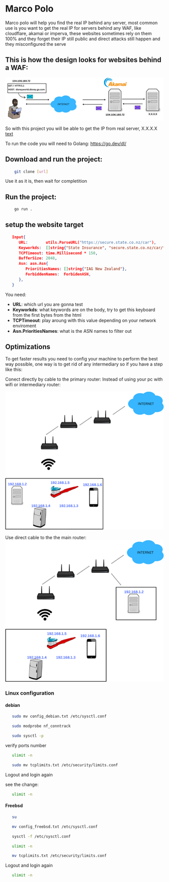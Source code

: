 # Marco Polo

Marco polo will help you find the real IP behind any server, most common use is you want to get the real IP for servers behind any WAF, like cloudflare, akamai or imperva, these websites sometimes rely on them 100% and they forget their IP still public and direct attacks still happen and they misconfigured the serve

## This is how the design looks for websites behind a WAF:
![alt text](<images/disney 1.png>)



So with this project you will be able to get the IP from real server, X.X.X.X
[text](<images/disney 2png>)



To run the code you will need to Golang: https://go.dev/dl/

## Download and run the project: 
```bash
    git clone [url]
```
Use it as it is, then wait for completition

## Run the project: 
```bash
    go run .
```
## setup the website target
```json
   Input{
      URL:        utils.ParseURL("https://secure.state.co.nz/car"),
      Keyworkds:  []string{"State Insurance", "secure.state.co.nz/car/favicon.ico"},
      TCPTimeout: time.Millisecond * 150,
      BufferSize: 2048,
      Asn: asn.Asn{
         PrioritiesNames: []string{"IAG New Zealand"},
         ForbiddenNames:  ForbidenASN,
      },
   }
```

You need:

* **URL**: which url you are gonna test
* **Keyworkds**: what keywords are on the body, try to get this keyboard from the first bytes from the html
* **TCPTimeout**: play aroung with this value depending on your network enviroment
* **Asn.PrioritiesNames**: what is the ASN names to filter out


## Optimizations

To get faster results you need to config your machine to perform the best way possible, one way is to get rid of any intermediary so if you have a step like this: 

Conect directly by cable to the primary router: 
Instead of using your pc with wifi or intermediary router:

![home network bad](images/network_config.png)

Use direct cable to the the main router:
![home network good](images/network_config_2.png)



###  Linux configuration

#### debian

```bash
   sudo mv config_debian.txt /etc/sysctl.conf
```
```bash
   sudo modprobe nf_conntrack
```
```bash
   sudo sysctl -p
```
verify ports number
```bash
   ulimit -n 
```
```bash
   sudo mv tcplimits.txt /etc/security/limits.conf
```
Logout and login again

see the change:
```bash
   ulimit -n 
```

#### Freebsd
```bash
   su
```
```bash
   mv config_freebsd.txt /etc/sysctl.conf
```
    
```bash
   sysctl -f /etc/sysctl.conf
```
```bash
   ulimit -n 
```
```bash
   mv tcplimits.txt /etc/security/limits.conf
```
Logout and login again
```bash
   ulimit -n 
```

